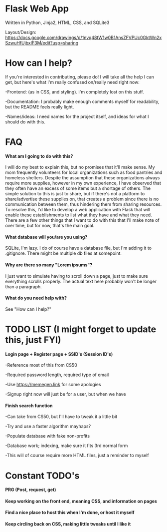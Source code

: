 # Flask Web App
Written in Python, Jinja2, HTML, CSS, and SQLite3

Layout/Design: https://docs.google.com/drawings/d/1nvq48tW1w0B1AnsZFVPUc0GktWn2xSzwuHfUjbxIF3M/edit?usp=sharing

# How can I help?
If you're interested in contributing, please do! I will take all the help I can get, but here's what I'm really confused on/really need right now:

-Frontend: (as in CSS, and styling). I'm completely lost on this stuff.

-Documentation: I probably make enough comments myself for readability, but the README feels really light. 

-Names/ideas: I need names for the project itself, and ideas for what I should do with this.

# FAQ
#### What am I going to do with this?
I will do my best to explain this, but no promises that it'll make sense. My mom frequently volunteers for local organizations such as food pantries and homeless shelters. Despite the assumption that these organizations always require more supplies, however in my own experience, I have observed that they often have an excess of some items but a shortage of others. The simple solution to this is just to share, but if there's not a platform to share/advertise these supplies on, that creates a problem since there is no communication between them, thus hindering them from sharing resources. To resolve this, I'd like to develop a web application with Flask that will enable these establishments to list what they have and what they need. There are a few other things that I want to do with this that I'll make note of over time, but for now, that's the main goal.

#### What database will you/are you using?
SQLite, I'm lazy. I do of course have a database file, but I'm adding it to .gitignore. There might be multiple db files at somepoint.

#### Why are there so many "Lorem ipsums"?
I just want to simulate having to scroll down a page, just to make sure everything scrolls properly. The actual text here probably won't be longer than a paragraph.

#### What do you need help with?
See "How can I help?"

# TODO LIST (I might forget to update this, just FYI)
#### Login page + Register page + SSID's (Session ID's)
-Reference most of this from CS50

-Required password length, required type of email

-Use https://memegen.link for some apologies 

-Signup right now will just be for a user, but when we have 

#### Finish search function 
-Can take from CS50, but I'll have to tweak it a little bit 

-Try and use a faster algorithm mayhaps?

-Populate database with fake non-profits

-Database work; indexing, make sure it fits 3rd normal form

-This will of course require more HTML files, just a reminder to myself

# Constant TODO's
#### PRG (Post, request, get)
#### Keep working on the front end, meaning CSS, and information on pages
#### Find a nice place to host this when I'm done, or host it myself
#### Keep circling back on CSS, making little tweaks until I like it
 
